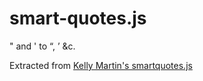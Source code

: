 smart-quotes.js
===============

" and ' to “, ’ &c.

Extracted from [Kelly Martin's smartquotes.js][smartquotes]

[smartquotes]: https://github.com/kellym/smartquotesjs/
